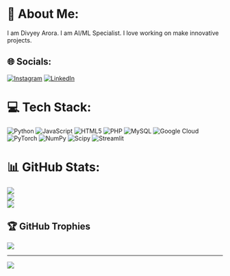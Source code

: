 # 💫 About Me:
I am Divyey Arora.
I am AI/ML Specialist.
I love working on make innovative projects.

## 🌐 Socials:
[![Instagram](https://img.shields.io/badge/Instagram-%23E4405F.svg?logo=Instagram&logoColor=white)](https://instagram.com/divyey7) [![LinkedIn](https://img.shields.io/badge/LinkedIn-%230077B5.svg?logo=linkedin&logoColor=white)](https://linkedin.com/in/divyey-arora-58b4a6202/) 

# 💻 Tech Stack:
![Python](https://img.shields.io/badge/python-3670A0?style=for-the-badge&logo=python&logoColor=ffdd54) ![JavaScript](https://img.shields.io/badge/javascript-%23323330.svg?style=for-the-badge&logo=javascript&logoColor=%23F7DF1E) ![HTML5](https://img.shields.io/badge/html5-%23E34F26.svg?style=for-the-badge&logo=html5&logoColor=white) ![PHP](https://img.shields.io/badge/php-%23777BB4.svg?style=for-the-badge&logo=php&logoColor=white) ![MySQL](https://img.shields.io/badge/mysql-4479A1.svg?style=for-the-badge&logo=mysql&logoColor=white) ![Google Cloud](https://img.shields.io/badge/GoogleCloud-%234285F4.svg?style=for-the-badge&logo=google-cloud&logoColor=white) ![PyTorch](https://img.shields.io/badge/PyTorch-%23EE4C2C.svg?style=for-the-badge&logo=PyTorch&logoColor=white) ![NumPy](https://img.shields.io/badge/numpy-%23013243.svg?style=for-the-badge&logo=numpy&logoColor=white) ![Scipy](https://img.shields.io/badge/SciPy-%230C55A5.svg?style=for-the-badge&logo=scipy&logoColor=%white) ![Streamlit](https://img.shields.io/badge/Streamlit-%23FE4B4B.svg?style=for-the-badge&logo=streamlit&logoColor=white)
# 📊 GitHub Stats:
![](https://github-readme-stats.vercel.app/api?username=Divyey&theme=holi&hide_border=false&include_all_commits=true&count_private=false)<br/>
![](https://nirzak-streak-stats.vercel.app/?user=Divyey&theme=holi&hide_border=false)<br/>
![](https://github-readme-stats.vercel.app/api/top-langs/?username=Divyey&theme=holi&hide_border=false&include_all_commits=true&count_private=false&layout=compact)

## 🏆 GitHub Trophies
![](https://github-profile-trophy.vercel.app/?username=Divyey&theme=radical&no-frame=false&no-bg=false&margin-w=4)

---
[![](https://visitcount.itsvg.in/api?id=Divyey&icon=0&color=0)](https://visitcount.itsvg.in)

<!-- Proudly created with GPRM ( https://gprm.itsvg.in ) -->

